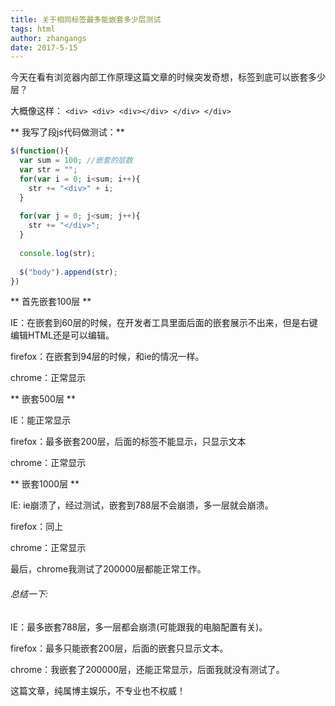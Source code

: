 ```yaml
---
title: 关于相同标签最多能嵌套多少层测试
tags: html
author: zhangangs
date: 2017-5-15
---
```

今天在看有浏览器内部工作原理这篇文章的时候突发奇想，标签到底可以嵌套多少层？

大概像这样： `<div> <div> <div></div> </div> </div>`

** 我写了段js代码做测试：**

``` js
$(function(){
  var sum = 100; //嵌套的层数
  var str = "";
  for(var i = 0; i<sum; i++){
    str += "<div>" + i;
  }
     
  for(var j = 0; j<sum; j++){
    str += "</div>";
  }
     
  console.log(str);
     
  $("body").append(str);
})
```
** 首先嵌套100层 **

IE：在嵌套到60层的时候，在开发者工具里面后面的嵌套展示不出来，但是右键编辑HTML还是可以编辑。

firefox：在嵌套到94层的时候，和ie的情况一样。

chrome：正常显示

** 嵌套500层 **

IE：能正常显示

firefox：最多嵌套200层，后面的标签不能显示，只显示文本

chrome：正常显示

** 嵌套1000层 **

IE: ie崩溃了，经过测试，嵌套到788层不会崩溃，多一层就会崩溃。

firefox：同上

chrome：正常显示

最后，chrome我测试了200000层都能正常工作。

###### 总结一下:

IE：最多嵌套788层，多一层都会崩溃(可能跟我的电脑配置有关)。

firefox：最多只能嵌套200层，后面的嵌套只显示文本。

chrome：我嵌套了200000层，还能正常显示，后面我就没有测试了。

这篇文章，纯属博主娱乐，不专业也不权威！
